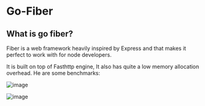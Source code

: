 # Go-Fiber
## What is go fiber?
Fiber is a web framework heavily inspired by Express and that makes it perfect to work with for node developers.

It is built on top of Fasthttp engine, It also has quite a low memory allocation overhead. He are some benchmarks:

![image](https://user-images.githubusercontent.com/61659345/138410679-a7312a17-1330-40a9-a0c8-fa87f887228f.png)

![image](https://user-images.githubusercontent.com/61659345/138410774-917373ed-279b-42e9-b0e9-b37d0ed965c4.png)
